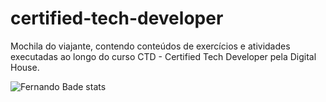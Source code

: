 # certified-tech-developer
Mochila do viajante, contendo conteúdos de exercícios e atividades executadas ao longo do curso CTD - Certified Tech Developer pela Digital House.

![Fernando Bade stats](https://github-readme-stats.vercel.app/api?username=FernandoBade&show_icons=true&theme=dracula) 

